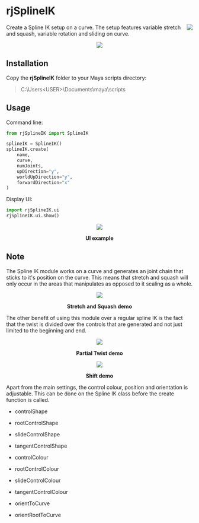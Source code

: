 # rjSplineIK
<img align="right" src="https://github.com/robertjoosten/rjSplineIK/raw/master/icon/rjSplineIK.png">
Create a Spline IK setup on a curve. The setup features variable stretch and squash, variable rotation and sliding on curve.

<p align="center"><img src="https://github.com/robertjoosten/rjSplineIK/raw/master/data/header.png"></p>

## Installation
Copy the **rjSplineIK** folder to your Maya scripts directory:
> C:\Users\<USER>\Documents\maya\scripts

## Usage
Command line:
```python
from rjSplineIK import SplineIK

splineIK = SplineIK()
splineIK.create(
    name,
    curve,
    numJoints,
    upDirection="y", 
    worldUpDirection="y", 
    forwardDirection="x"
)
```

Display UI:

```python
import rjSplineIK.ui
rjSplineIK.ui.show()  
```

<p align="center"><img src="https://github.com/robertjoosten/rjSplineIK/raw/master/data/ui.png"></p>
<p align="center"><b>UI example</b></p>

## Note
The Spline IK module works on a curve and generates an joint chain that sticks to it's position on the curve. This means that stretch and squash will only occur in the areas that manipulates as opposed to it scaling as a whole.
     
<p align="center"><img src="https://github.com/robertjoosten/rjSplineIK/raw/master/data/stretchSquash.gif"></p>
<p align="center"><b>Stretch and Squash demo</b></p>

The other benefit of using this module over a regular spline IK is the fact that the twist is divided over the controls that are generated and not just limited to the beginning and end.
 
<p align="center"><img src="https://github.com/robertjoosten/rjSplineIK/raw/master/data/partialTwist.gif"></p>
<p align="center"><b>Partial Twist demo</b></p>

<p align="center"><img src="https://github.com/robertjoosten/rjSplineIK/raw/master/data/shift.gif"></p>
<p align="center"><b>Shift demo</b></p>
  
Apart from the main settings, the control colour, position and orientation is adjustable. This can be done on the Spline IK class before the create function is called.

* controlShape
* rootControlShape
* slideControlShape
* tangentControlShape

* controlColour
* rootControlColour
* slideControlColour
* tangentControlColour

* orientToCurve
* orientRootToCurve  
